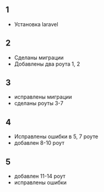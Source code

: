 1
---
* Установка laravel

2
---
* Сделаны миграции
* Добавлены два роута 1, 2

3
---
* исправлены миграции
* сделаны роуты 3-7

4
---
* Исправлены ошибки в 5, 7 роуте
* добавлен 8-10 роут

5
---
* добавлен 11-14 роут
* исправлены ошибки